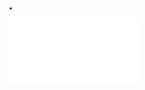 +
![](Notatki/Semestr%203/Podstawy%20przetwarzania%20sygnałów/Wykłady/Wyklad%20-%20Cyfrowe%20Przetwarzanie%20Sygnalow.pdf)